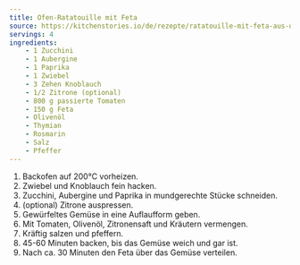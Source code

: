 ```yaml
---
title: Ofen-Ratatouille mit Feta
source: https://kitchenstories.io/de/rezepte/ratatouille-mit-feta-aus-dem-ofen
servings: 4
ingredients:
    - 1 Zucchini
    - 1 Aubergine
    - 1 Paprika
    - 1 Zwiebel
    - 3 Zehen Knoblauch
    - 1/2 Zitrone (optional)
    - 800 g passierte Tomaten
    - 150 g Feta
    - Olivenöl
    - Thymian
    - Rosmarin
    - Salz
    - Pfeffer
---
```


1. Backofen auf 200°C vorheizen.
2. Zwiebel und Knoblauch fein hacken.
3. Zucchini, Aubergine und Paprika in mundgerechte Stücke schneiden.
4. (optional) Zitrone auspressen.
5. Gewürfeltes Gemüse in eine Auflaufform geben.
6. Mit Tomaten, Olivenöl, Zitronensaft und Kräutern vermengen.
7. Kräftig salzen und pfeffern.
8. 45-60 Minuten backen, bis das Gemüse weich und gar ist.
9. Nach ca. 30 Minuten den Feta über das Gemüse verteilen.

